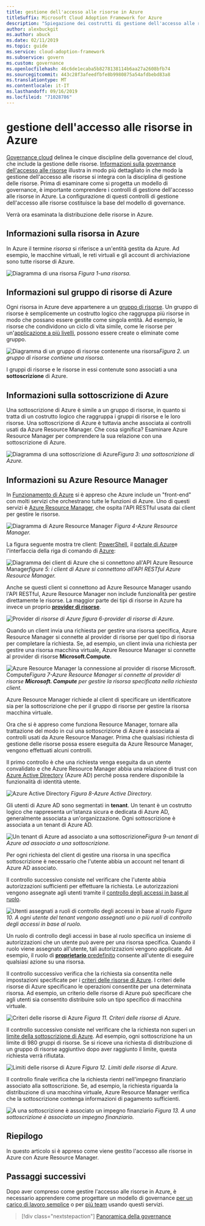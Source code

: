 ```yaml
---
title: gestione dell'accesso alle risorse in Azure
titleSuffix: Microsoft Cloud Adoption Framework for Azure
description: "Spiegazione dei costrutti di gestione dell'accesso alle risorse in Azure: Azure Resource Manager, sottoscrizioni, gruppi di risorse e risorse"
author: alexbuckgit
ms.author: abuck
ms.date: 02/11/2019
ms.topic: guide
ms.service: cloud-adoption-framework
ms.subservice: govern
ms.custom: governance
ms.openlocfilehash: 46c6de1ecaba5b8278138114b6aa27a2608bfb74
ms.sourcegitcommit: 443c28f3afeedfbfe8b9980875a54afdbebd83a8
ms.translationtype: MT
ms.contentlocale: it-IT
ms.lasthandoff: 09/16/2019
ms.locfileid: "71028786"
---
```

# <a name="resource-access-management-in-azure"></a>gestione dell'accesso alle risorse in Azure

[Governance cloud](../index.md) delinea le cinque discipline della governance del cloud, che include la gestione delle risorse. [Informazioni sulla governance dell'accesso alle risorse](./index.md) illustra in modo più dettagliato in che modo la gestione dell'accesso alle risorse si integra con la disciplina di gestione delle risorse. Prima di esaminare come si progetta un modello di governance, è importante comprendere i controlli di gestione dell'accesso alle risorse in Azure. La configurazione di questi controlli di gestione dell'accesso alle risorse costituisce la base del modello di governance.

Verrà ora esaminata la distribuzione delle risorse in Azure.

<!-- markdownlint-disable MD026 -->

## <a name="what-is-an-azure-resource"></a>Informazioni sulla risorsa in Azure

In Azure il termine _risorsa_ si riferisce a un'entità gestita da Azure. Ad esempio, le macchine virtuali, le reti virtuali e gli account di archiviazione sono tutte risorse di Azure.

![Diagramma di una risorsa](../../_images/govern/design/governance-1-9.png)
*Figura 1-una risorsa.*

## <a name="what-is-an-azure-resource-group"></a>Informazioni sul gruppo di risorse di Azure

Ogni risorsa in Azure deve appartenere a un [gruppo di risorse](https://docs.microsoft.com/azure/azure-resource-manager/resource-group-overview#resource-groups). Un gruppo di risorse è semplicemente un costrutto logico che raggruppa più risorse in modo che possano essere gestite come singola entità. Ad esempio, le risorse che condividono un ciclo di vita simile, come le risorse per un'[applicazione a più livelli](https://docs.microsoft.com/azure/architecture/guide/architecture-styles/n-tier), possono essere create o eliminate come gruppo.

![Diagramma di un gruppo di risorse contenente una](../../_images/govern/design/governance-1-10.png)
risorsa*Figura 2. un gruppo di risorse contiene una risorsa.*

I gruppi di risorse e le risorse in essi contenute sono associati a una **sottoscrizione** di Azure.

## <a name="what-is-an-azure-subscription"></a>Informazioni sulla sottoscrizione di Azure

Una sottoscrizione di Azure è simile a un gruppo di risorse, in quanto si tratta di un costrutto logico che raggruppa i gruppi di risorse e le loro risorse. Una sottoscrizione di Azure è tuttavia anche associata ai controlli usati da Azure Resource Manager. Che cosa significa? Esaminare Azure Resource Manager per comprendere la sua relazione con una sottoscrizione di Azure.

![Diagramma di una sottoscrizione](../../_images/govern/design/governance-1-11.png)
di Azure*Figura 3: una sottoscrizione di Azure.*

## <a name="what-is-azure-resource-manager"></a>Informazioni su Azure Resource Manager

In [Funzionamento di Azure](../../getting-started/what-is-azure.md) si è appreso che Azure include un "front-end" con molti servizi che orchestrano tutte le funzioni di Azure. Uno di questi servizi è [Azure Resource Manager](https://docs.microsoft.com/azure/azure-resource-manager), che ospita l'API RESTful usata dai client per gestire le risorse.

![Diagramma di Azure Resource Manager](../../_images/govern/design/governance-1-12.png)
*Figura 4-Azure Resource Manager.*

La figura seguente mostra tre client: [PowerShell](https://docs.microsoft.com/powershell/azure/overview), il [portale di Azure](https://portal.azure.com)e l'interfaccia della riga di comando di [Azure](https://docs.microsoft.com/cli/azure):

![Diagramma dei client di Azure che si connettono all'API](../../_images/govern/design/governance-1-13.png)
Azure Resource Manager*figure 5: i client di Azure si connettono all'API RESTful Azure Resource Manager.*

Anche se questi client si connettono ad Azure Resource Manager usando l'API RESTful, Azure Resource Manager non include funzionalità per gestire direttamente le risorse. La maggior parte dei tipi di risorse in Azure ha invece un proprio [**provider di risorse**](https://docs.microsoft.com/azure/azure-resource-manager/resource-group-overview#terminology).

![Provider](../../_images/govern/design/governance-1-14.png)
*di risorse di Azure figura 6-provider di risorse di Azure.*

Quando un client invia una richiesta per gestire una risorsa specifica, Azure Resource Manager si connette al provider di risorse per quel tipo di risorsa per completare la richiesta. Se, ad esempio, un client invia una richiesta per gestire una risorsa macchina virtuale, Azure Resource Manager si connette al provider di risorse **Microsoft.Compute**.

![Azure Resource Manager la connessione al provider](../../_images/govern/design/governance-1-15.png)
di risorse Microsoft. Compute*Figura 7-Azure Resource Manager si connette al provider di risorse **Microsoft. Compute** per gestire la risorsa specificata nella richiesta client.*

Azure Resource Manager richiede al client di specificare un identificatore sia per la sottoscrizione che per il gruppo di risorse per gestire la risorsa macchina virtuale.

Ora che si è appreso come funziona Resource Manager, tornare alla trattazione del modo in cui una sottoscrizione di Azure è associata ai controlli usati da Azure Resource Manager. Prima che qualsiasi richiesta di gestione delle risorse possa essere eseguita da Azure Resource Manager, vengono effettuati alcuni controlli.

Il primo controllo è che una richiesta venga eseguita da un utente convalidato e che Azure Resource Manager abbia una relazione di trust con [Azure Active Directory](https://docs.microsoft.com/azure/active-directory) (Azure AD) perché possa rendere disponibile la funzionalità di identità utente.

![Azure Active Directory](../../_images/govern/design/governance-1-16.png)
*Figura 8-Azure Active Directory.*

Gli utenti di Azure AD sono segmentati in **tenant**. Un tenant è un costrutto logico che rappresenta un'istanza sicura e dedicata di Azure AD, generalmente associata a un'organizzazione. Ogni sottoscrizione è associata a un tenant di Azure AD.

![Un tenant di Azure ad associato a una](../../_images/govern/design/governance-1-17.png)
sottoscrizione*Figura 9-un tenant di Azure ad associato a una sottoscrizione.*

Per ogni richiesta del client di gestire una risorsa in una specifica sottoscrizione è necessario che l'utente abbia un account nel tenant di Azure AD associato.

Il controllo successivo consiste nel verificare che l'utente abbia autorizzazioni sufficienti per effettuare la richiesta. Le autorizzazioni vengono assegnate agli utenti tramite il [controllo degli accessi in base al ruolo](https://docs.microsoft.com/azure/role-based-access-control).

![Utenti assegnati a ruoli di controllo degli accessi in base al ruolo](../../_images/govern/design/governance-1-18.png)
*Figura 10. A ogni utente del tenant vengono assegnati uno o più ruoli di controllo degli accessi in base al ruolo.*

Un ruolo di controllo degli accessi in base al ruolo specifica un insieme di autorizzazioni che un utente può avere per una risorsa specifica. Quando il ruolo viene assegnato all'utente, tali autorizzazioni vengono applicate. Ad esempio, il ruolo di [**proprietario** predefinito](https://docs.microsoft.com/azure/role-based-access-control/built-in-roles#owner) consente all'utente di eseguire qualsiasi azione su una risorsa.

Il controllo successivo verifica che la richiesta sia consentita nelle impostazioni specificate per i [criteri delle risorse di Azure](https://docs.microsoft.com/azure/governance/policy). I criteri delle risorse di Azure specificano le operazioni consentite per una determinata risorsa. Ad esempio, un criterio delle risorse di Azure può specificare che agli utenti sia consentito distribuire solo un tipo specifico di macchina virtuale.

![Criteri delle risorse di Azure](../../_images/govern/design/governance-1-19.png)
*Figura 11. Criteri delle risorse di Azure.*

Il controllo successivo consiste nel verificare che la richiesta non superi un [limite della sottoscrizione di Azure](https://docs.microsoft.com/azure/azure-subscription-service-limits). Ad esempio, ogni sottoscrizione ha un limite di 980 gruppi di risorse. Se si riceve una richiesta di distribuzione di un gruppo di risorse aggiuntivo dopo aver raggiunto il limite, questa richiesta verrà rifiutata.

![Limiti delle risorse di Azure](../../_images/govern/design/governance-1-20.png)
*Figura 12. Limiti delle risorse di Azure.*

Il controllo finale verifica che la richiesta rientri nell'impegno finanziario associato alla sottoscrizione. Se, ad esempio, la richiesta riguarda la distribuzione di una macchina virtuale, Azure Resource Manager verifica che la sottoscrizione contenga informazioni di pagamento sufficienti.

![A una sottoscrizione è associato un impegno finanziario](../../_images/govern/design/governance-1-21.png)
*Figura 13. A una sottoscrizione è associato un impegno finanziario.*

## <a name="summary"></a>Riepilogo

In questo articolo si è appreso come viene gestito l'accesso alle risorse in Azure con Azure Resource Manager.

## <a name="next-steps"></a>Passaggi successivi

Dopo aver compreso come gestire l'accesso alle risorse in Azure, è necessario apprendere come progettare un modello di governance [per un carico di lavoro semplice](./governance-simple-workload.md) o per [più team](./governance-multiple-teams.md) usando questi servizi.

> [!div class="nextstepaction"]
> [Panoramica della governance](../index.md)
